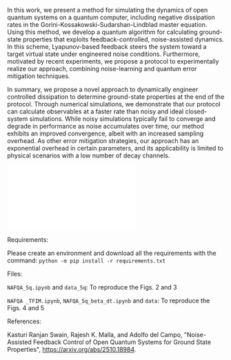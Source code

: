 In this work, we present a method for simulating the dynamics of open quantum systems on a quantum computer, including negative dissipation rates in the Gorini-Kossakowski-Sudarshan-Lindblad master equation. Using this method, we develop a quantum algorithm for calculating ground-state properties that exploits feedback-controlled, noise-assisted dynamics. In this scheme, Lyapunov-based feedback steers the system toward a target virtual state under engineered noise conditions. Furthermore, motivated by recent experiments, we propose a protocol to experimentally realize our approach, combining noise-learning and quantum error mitigation techniques.

In summary, we propose a novel approach to dynamically engineer controlled dissipation to determine ground-state properties at the end of the protocol. Through numerical simulations, we demonstrate that our protocol can calculate observables at a faster rate than noisy and ideal closed-system simulations. While noisy simulations typically fail to converge and degrade in performance as noise accumulates over time, our method exhibits an improved convergence, albeit with an increased sampling overhead. As other error mitigation strategies, our approach has an exponential overhead in certain parameters, and its applicability is limited to physical scenarios with a low number of decay channels.

![Alt text](/Users/kasturiranjanswain/Downloads/NAFQA_submission/final_plots/schematicv1.pdf)

Requirements: 

Please create an environment and download all the requirements with the command: 
```python -m pip install -r requirements.txt```

Files:

```NAFQA_5q.ipynb``` and ```data_5q```: To reproduce the Figs. 2 and 3

```NAFQA _TFIM.ipynb```, ```NAFQA_5q_beta_dt.ipynb``` and ```data```: To reproduce the Figs. 4 and 5

References:

Kasturi Ranjan Swain, Rajesh K. Malla, and Adolfo del Campo, "Noise-Assisted Feedback Control of Open Quantum Systems for Ground State Properties", https://arxiv.org/abs/2510.18984.
